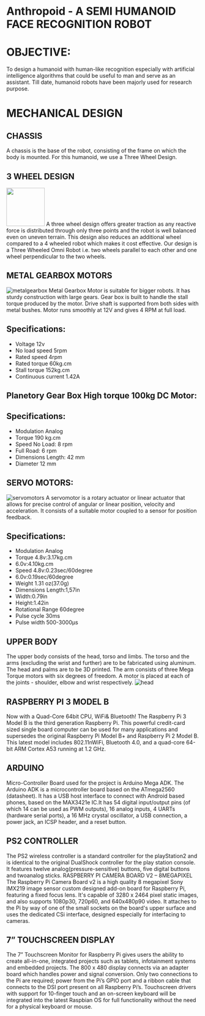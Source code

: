 # Anthropoid - A SEMI HUMANOID FACE RECOGNITION ROBOT

# OBJECTIVE:
To design a humanoid with human-like recognition especially with artificial intelligence algorithms that could be useful to man and serve as an assistant. Till date, humanoid robots have been majorly used for research purpose.


# MECHANICAL DESIGN

## CHASSIS
A chassis is the base of the robot, consisting of the frame on which the body is mounted. For this humanoid, we use a Three Wheel Design.

## 3 WHEEL DESIGN
<img src="https://user-images.githubusercontent.com/43472529/72684016-deabdd00-3b02-11ea-9087-110a56274744.png" width="100" height="100" />
A three wheel design offers greater traction as any reactive force is distributed through only three points and the robot is well balanced even on uneven terrain. This design also reduces an additional wheel compared to a 4 wheeled robot which makes it cost effective.  Our design is a Three Wheeled Omni Robot i.e. two wheels parallel to each other and one wheel perpendicular to the two wheels.

## METAL GEARBOX MOTORS
![metalgearbox](https://user-images.githubusercontent.com/43472529/72684032-174bb680-3b03-11ea-80ce-fa6958a2793e.jpg)
Metal Gearbox Motor is suitable for bigger robots. It has sturdy construction with large gears. Gear box is built to handle the stall torque produced by the motor. Drive shaft is supported from both sides with metal bushes. Motor runs smoothly at 12V and gives 4 RPM at full load.

## Specifications:
- Voltage	12v
- No load speed	5rpm
- Rated speed	4rpm
- Rated torque	60kg.cm
- Stall torque	152kg.cm
- Continuous current	1.42A


## Planetory Gear Box High torque 100kg DC Motor:
## Specifications:
- Modulation	Analog
- Torque	190 kg.cm
- Speed	No Load: 8 rpm
- Full Road: 6 rpm
- Dimensions	Length: 42 mm
- Diameter	12 mm


## SERVO MOTORS:
![servomotors](https://user-images.githubusercontent.com/43472529/72684046-406c4700-3b03-11ea-82c7-e0c7afc5c1cc.jpg)
A servomotor is a rotary actuator or linear actuator that allows for precise control of angular or linear position, velocity and acceleration. It consists of a suitable motor coupled to a sensor for position feedback.
## Specifications:
- Modulation	Analog
- Torque	4.8v:3.17kg.cm
- 6.0v:4.10kg.cm
- Speed	4.8v:0.23sec/60degree
- 6.0v:0.19sec/60degree
- Weight	1.31 oz(37.0g)
- Dimensions	Length:1,57in
- Width:0.79in
- Height:1.42in
- Rotational Range	60degree
- Pulse cycle	30ms
- Pulse width	500-3000µs

## UPPER BODY
The upper body consists of the head, torso and limbs. The torso and the arms (excluding the wrist and further) are to be fabricated using aluminum. The head and palms are to be 3D printed.
The arm consists of three Mega Torque motors with six degrees of freedom. A motor is placed at each of the joints - shoulder, elbow and wrist respectively.
![head](https://user-images.githubusercontent.com/43472529/72684070-6abe0480-3b03-11ea-9982-319d62e8b41c.jpg/100/200) 
  

## RASPBERRY PI 3 MODEL B
Now with a Quad-Core 64bit CPU, WiFi& Bluetooth! The Raspberry Pi 3 Model B is the third generation Raspberry Pi. This powerful credit-card sized single board computer can be used for many applications and supersedes the original Raspberry Pi Model B+ and Raspberry Pi 2 Model B. This latest model includes 802.11nWiFi, Bluetooth 4.0, and a quad-core 64-bit ARM Cortex A53 running at 1.2 GHz.

## ARDUINO
Micro-Controller Board used for the project is Arduino Mega ADK. The Arduino ADK is a microcontroller board based on the ATmega2560 (datasheet). It has a USB host interface to connect with Android based phones, based on the MAX3421e IC.It has 54 digital input/output pins (of which 14 can be used as PWM outputs), 16 analog inputs, 4 UARTs (hardware serial ports), a 16 MHz crystal oscillator, 
a USB connection, a power jack, an ICSP header, and a reset button.

## PS2 CONTROLLER
The PS2 wireless controller is a standard controller for the playStation2 and is identical to the original DualShock controller for the play station console. It features twelve analog(pressure-sensitive) buttons, five digital buttons and twoanalog sticks. 
RASPBERRY PI CAMERA BOARD V2 – 8MEGAPIXEL
The Raspberry Pi Camera Board v2 is a high quality 8 megapixel Sony IMX219 image sensor custom designed add-on board for Raspberry Pi, featuring a fixed focus lens. It's capable of 3280 x 2464 pixel static images, and also supports 1080p30, 720p60, and 640x480p90 video.
It attaches to the Pi by way of one of the small sockets on the board's upper surface and uses the dedicated CSi interface, designed especially for interfacing to cameras.

## 7” TOUCHSCREEN DISPLAY
The 7” Touchscreen Monitor for Raspberry Pi gives users the ability to create all-in-one, integrated projects such as tablets, infotainment systems and embedded projects. The 800 x 480 display connects via an adapter board which handles power and signal conversion. Only two connections to the Pi are required; power from the Pi’s GPIO port and a ribbon cable that connects to the DSI port present on all Raspberry Pi’s.  Touchscreen drivers with support for 10-finger touch and an on-screen keyboard will be integrated into the latest Raspbian OS for full functionality without the need for a physical keyboard or mouse.



